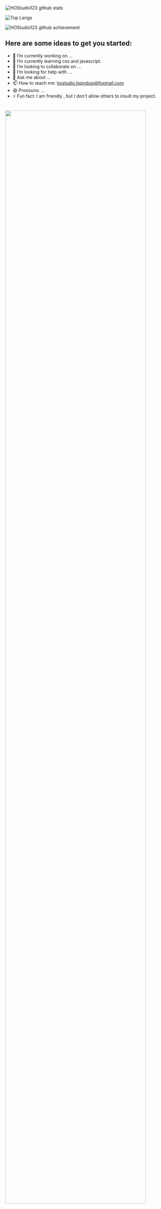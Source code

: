 ![HOStudio123 github stats](https://github-readme-stats.vercel.app/api?username=HOStudio123&show_icons=true&theme=aura)

![Top Langs](https://github-readme-stats.vercel.app/api/top-langs/?username=HOStudio123&theme=aura)

![HOStudio123 github achievement](http://github-readme-streak-stats.herokuapp.com?user=HOStudio123&theme=vue&date_format=%5BY.%5Dn.j&dates=000000)

## Here are some ideas to get you started:
- 🔭 I’m currently working on …
- 🌱 I’m currently learning css and javascript.
- 👯 I’m looking to collaborate on ...
- 🤔 I’m looking for help with ...
- 💬 Ask me about ...
- 📫 How to reach me: hostudio.hopybox@foxmail.com
- 😄 Pronouns: ...
- ⚡ Fun fact: I am friendly , but I don't allow others to insult my project.
<br>
<!-- Top Languages: <a href="https://github.com/HOStudio123"><img width="48%" src="https://github-readme-stats-HOStudio123.vercel.app/api/top-langs/?username=HOStudio123&langs_count=10&layout=compact&role=OWNER,ORGANIZATION_MEMBER,COLLABORATOR"></a><br><br> -->
<a href="https://github.com/HOStudio123"><img width="94%" src="https://ghchart.rshah.org/409ba5/HOStudio123"></a>

## Welcome to point out mistakes in my project !
[HOPYBOX](https://github.com/HOStudio123/HOPYBOX)

## This is my website
[HOStudio](https://hostudio123.github.io/)

## My friend
[WowStarWorld](https://github.com/WowStarWorld)

[Katorly](https://github.com/katorly)

[Lone-Air](https://github.com/Lone-Air)

[2116320456](https://github.com/2116320456)

## Thanks
Thanks [Katorly](https://github.com/katorly) for his help and support
